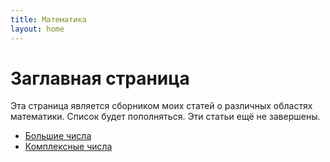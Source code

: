 ```yaml
---
title: Математика
layout: home
---
```

# Заглавная страница
Эта страница является сборником моих статей о различных областях математики. Список будет пополняться. Эти статьи ещё не завершены.
- [Большие числа](big)
- [Комплексные числа](complex)
